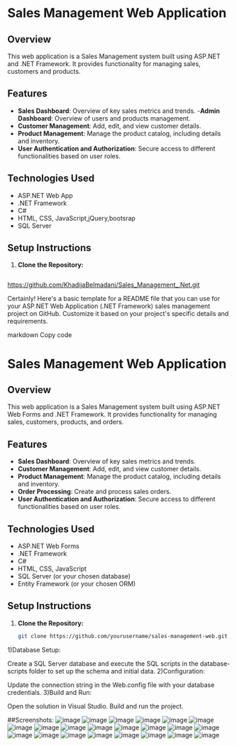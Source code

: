 # Sales Management Web Application

## Overview

This web application is a Sales Management system built using ASP.NET  and .NET Framework. It provides functionality for managing sales, customers and products.

## Features

- **Sales Dashboard**: Overview of key sales metrics and trends.
-**Admin Dashboard**: Overview of users and products management.
- **Customer Management**: Add, edit, and view customer details.
- **Product Management**: Manage the product catalog, including details and inventory.
- **User Authentication and Authorization**: Secure access to different functionalities based on user roles.

## Technologies Used

- ASP.NET Web App
- .NET Framework
- C#
- HTML, CSS, JavaScript,jQuery,bootsrap
- SQL Server 

## Setup Instructions

1. **Clone the Repository:**
   ```bash
https://github.com/KhadijaBelmadani/Sales_Management_.Net.git


Certainly! Here's a basic template for a README file that you can use for your ASP.NET Web Application (.NET Framework) sales management project on GitHub. Customize it based on your project's specific details and requirements.

markdown
Copy code
# Sales Management Web Application

## Overview

This web application is a Sales Management system built using ASP.NET Web Forms and .NET Framework. It provides functionality for managing sales, customers, products, and orders.

## Features

- **Sales Dashboard**: Overview of key sales metrics and trends.
- **Customer Management**: Add, edit, and view customer details.
- **Product Management**: Manage the product catalog, including details and inventory.
- **Order Processing**: Create and process sales orders.
- **User Authentication and Authorization**: Secure access to different functionalities based on user roles.

## Technologies Used

- ASP.NET Web Forms
- .NET Framework
- C#
- HTML, CSS, JavaScript
- SQL Server (or your chosen database)
- Entity Framework (or your chosen ORM)

## Setup Instructions

1. **Clone the Repository:**
   ```bash
   git clone https://github.com/yourusername/sales-management-web.git
1)Database Setup:

Create a SQL Server database and execute the SQL scripts in the database-scripts folder to set up the schema and initial data.
2)Configuration:

Update the connection string in the Web.config file with your database credentials.
3)Build and Run:

Open the solution in Visual Studio.
Build and run the project.

##Screenshots:
![image](https://github.com/KhadijaBelmadani/Sales_Management_.Net/assets/122830181/813c16e5-083e-4a69-a219-fb8c4bf6c0b9)
![image](https://github.com/KhadijaBelmadani/Sales_Management_.Net/assets/122830181/f81bee4c-b896-4862-9fc5-d2c88a6cfb40)
![image](https://github.com/KhadijaBelmadani/Sales_Management_.Net/assets/122830181/31e135e0-4d7b-4c70-820d-bea192b003c6)
![image](https://github.com/KhadijaBelmadani/Sales_Management_.Net/assets/122830181/4c894dc7-1d00-4f96-8ed0-18500e85a6b4)
![image](https://github.com/KhadijaBelmadani/Sales_Management_.Net/assets/122830181/1ebdcdd8-e331-49ba-89ee-59b5e40fd2c7)
![image](https://github.com/KhadijaBelmadani/Sales_Management_.Net/assets/122830181/86031b08-2260-4d38-83a1-b01104be7819)
![image](https://github.com/KhadijaBelmadani/Sales_Management_.Net/assets/122830181/ab65ed05-635f-45cc-b7b3-89d815540a06)
![image](https://github.com/KhadijaBelmadani/Sales_Management_.Net/assets/122830181/af973875-1392-4ba9-84b4-9470e9e2140c)
![image](https://github.com/KhadijaBelmadani/Sales_Management_.Net/assets/122830181/786a53e1-6f9a-4553-8645-53205e1e6b1a)
![image](https://github.com/KhadijaBelmadani/Sales_Management_.Net/assets/122830181/d4b83d8f-fac5-4001-beed-d6cbfa348ae3)
![image](https://github.com/KhadijaBelmadani/Sales_Management_.Net/assets/122830181/0a0c6a65-4cd8-4158-8d55-fbfcf5b2a6a1)
![image](https://github.com/KhadijaBelmadani/Sales_Management_.Net/assets/122830181/c2ee9f98-00bc-4bf2-8bd8-4f55417f9612)
![image](https://github.com/KhadijaBelmadani/Sales_Management_.Net/assets/122830181/2438b3f5-77db-4f39-b1a3-c73766c18c30)
![image](https://github.com/KhadijaBelmadani/Sales_Management_.Net/assets/122830181/d469636d-9092-4769-9123-af3707f98d93)
![image](https://github.com/KhadijaBelmadani/Sales_Management_.Net/assets/122830181/e77eaba4-27a8-497f-a188-d37a1c41fe16)
![image](https://github.com/KhadijaBelmadani/Sales_Management_.Net/assets/122830181/92f0696c-7c4f-4788-aef0-4ffc7b62f146)
![image](https://github.com/KhadijaBelmadani/Sales_Management_.Net/assets/122830181/c77dd349-2f92-445a-a381-9ff4e869d5e4)
![image](https://github.com/KhadijaBelmadani/Sales_Management_.Net/assets/122830181/254a84f2-1a3c-460d-be71-168e7930843e)
![image](https://github.com/KhadijaBelmadani/Sales_Management_.Net/assets/122830181/732c4ade-e4cc-4e1a-9e70-14f11ee266ab)
![image](https://github.com/KhadijaBelmadani/Sales_Management_.Net/assets/122830181/4c77bfc6-77fd-4eb2-a8c7-945887331960)
![image](https://github.com/KhadijaBelmadani/Sales_Management_.Net/assets/122830181/76cee8b0-865a-4baf-a894-11d3f83e073e)
![image](https://github.com/KhadijaBelmadani/Sales_Management_.Net/assets/122830181/85568ed8-5033-42fb-9664-b4a94e57f563)




















